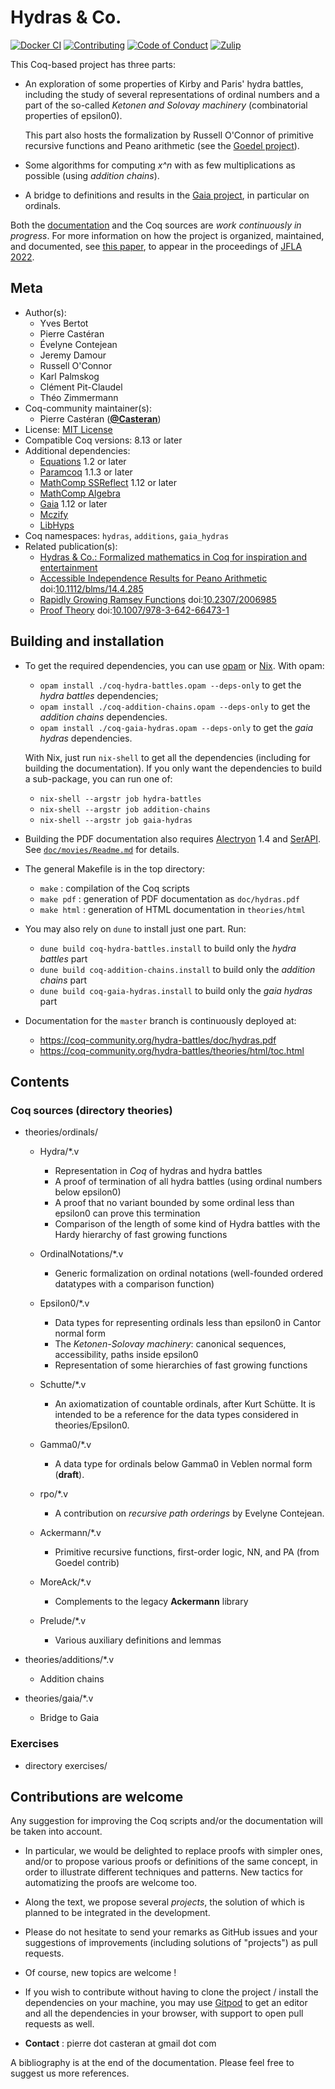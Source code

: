 # Hydras & Co.

[![Docker CI][docker-action-shield]][docker-action-link]
[![Contributing][contributing-shield]][contributing-link]
[![Code of Conduct][conduct-shield]][conduct-link]
[![Zulip][zulip-shield]][zulip-link]

[docker-action-shield]: https://github.com/coq-community/hydra-battles/workflows/Docker%20CI/badge.svg?branch=master
[docker-action-link]: https://github.com/coq-community/hydra-battles/actions?query=workflow:"Docker%20CI"

[contributing-shield]: https://img.shields.io/badge/contributions-welcome-%23f7931e.svg
[contributing-link]: https://github.com/coq-community/hydra-battles#contributions-are-welcome

[conduct-shield]: https://img.shields.io/badge/%E2%9D%A4-code%20of%20conduct-%23f15a24.svg
[conduct-link]: https://github.com/coq-community/manifesto/blob/master/CODE_OF_CONDUCT.md

[zulip-shield]: https://img.shields.io/badge/chat-on%20zulip-%23c1272d.svg
[zulip-link]: https://coq.zulipchat.com/#narrow/stream/237663-coq-community-devs.20.26.20users



This Coq-based project has three parts:

- An exploration of some properties of Kirby and Paris' hydra
  battles, including the study of several representations of
  ordinal numbers and a part of the so-called _Ketonen and Solovay
  machinery_ (combinatorial properties of epsilon0).

  This part also hosts the formalization by Russell O'Connor of
  primitive recursive functions and Peano arithmetic (see the
  [Goedel project](https://github.com/coq-community/goedel)).

- Some algorithms for computing _x^n_ with as few multiplications as
  possible (using _addition chains_).

- A bridge to definitions and results in the
  [Gaia project](https://github.com/coq-community/gaia), in particular
  on ordinals.

Both the [documentation](https://coq-community.org/hydra-battles/doc/hydras.pdf)
and the Coq sources are _work continuously in progress_. For more information on
how the project is organized, maintained, and documented, see
[this paper](https://hal.archives-ouvertes.fr/hal-03404668), to appear
in the proceedings of [JFLA 2022](http://jfla.inria.fr/jfla2022.html).

## Meta

- Author(s):
  - Yves Bertot
  - Pierre Castéran
  - Évelyne Contejean
  - Jeremy Damour
  - Russell O'Connor
  - Karl Palmskog
  - Clément Pit-Claudel
  - Théo Zimmermann
- Coq-community maintainer(s):
  - Pierre Castéran ([**@Casteran**](https://github.com/Casteran))
- License: [MIT License](LICENSE)
- Compatible Coq versions: 8.13 or later
- Additional dependencies:
  - [Equations](https://github.com/mattam82/Coq-Equations) 1.2 or later
  - [Paramcoq](https://github.com/coq-community/paramcoq) 1.1.3 or later
  - [MathComp SSReflect](https://github.com/math-comp/math-comp) 1.12 or later
  - [MathComp Algebra](https://github.com/math-comp/math-comp)
  - [Gaia](https://github.com/coq-community/gaia) 1.12 or later
  - [Mczify](https://github.com/math-comp/mczify)
  - [LibHyps](https://github.com/Matafou/LibHyps)
- Coq namespaces: `hydras`, `additions`, `gaia_hydras`
- Related publication(s):
  - [Hydras & Co.: Formalized mathematics in Coq for inspiration and entertainment](https://hal.archives-ouvertes.fr/hal-03404668) 
  - [Accessible Independence Results for Peano Arithmetic](https://faculty.baruch.cuny.edu/lkirby/accessible_independence_results.pdf) doi:[10.1112/blms/14.4.285](https://doi.org/10.1112/blms/14.4.285)
  - [Rapidly Growing Ramsey Functions](https://www.jstor.org/stable/2006985) doi:[10.2307/2006985](https://doi.org/10.2307/2006985)
  - [Proof Theory](https://link.springer.com/book/10.1007/978-3-642-66473-1) doi:[10.1007/978-3-642-66473-1](https://doi.org/10.1007/978-3-642-66473-1)

## Building and installation

- To get the required dependencies, you can use [opam](https://opam.ocaml.org)
  or [Nix](https://nixos.org). With opam:
  - `opam install ./coq-hydra-battles.opam --deps-only` to get the _hydra battles_ dependencies;
  - `opam install ./coq-addition-chains.opam --deps-only` to get the _addition chains_ dependencies.
  - `opam install ./coq-gaia-hydras.opam --deps-only` to get the _gaia hydras_ dependencies.

  With Nix, just run `nix-shell` to get all the dependencies
  (including for building the documentation). If you only want the
  dependencies to build a sub-package, you can run one of:
  - `nix-shell --argstr job hydra-battles`
  - `nix-shell --argstr job addition-chains`
  - `nix-shell --argstr job gaia-hydras`

- Building the PDF documentation also requires
  [Alectryon](https://github.com/cpitclaudel/alectryon) 1.4
  and [SerAPI](https://github.com/ejgallego/coq-serapi).
  See [`doc/movies/Readme.md`](doc/movies/Readme.md) for details.

- The general Makefile is in the top directory:
  - `make` : compilation of the Coq scripts
  - `make pdf` : generation of PDF documentation as `doc/hydras.pdf`
  - `make html` : generation of HTML documentation in `theories/html`

- You may also rely on `dune` to install just one part. Run:
  - `dune build coq-hydra-battles.install` to build only the _hydra battles_ part
  - `dune build coq-addition-chains.install` to build only the _addition chains_ part
  - `dune build coq-gaia-hydras.install` to build only the _gaia hydras_ part

- Documentation for the `master` branch is continuously deployed at:
  - https://coq-community.org/hydra-battles/doc/hydras.pdf
  - https://coq-community.org/hydra-battles/theories/html/toc.html

## Contents

### Coq sources (directory theories)

- theories/ordinals/
  - Hydra/*.v 
    - Representation in _Coq_ of hydras and hydra battles
    - A proof of termination of all hydra battles (using ordinal numbers below epsilon0)
    - A proof that no variant bounded by some ordinal less than epsilon0 can prove this termination
    - Comparison of the length of some kind of Hydra battles with the Hardy hierarchy of fast growing functions
    
  - OrdinalNotations/*.v
    - Generic formalization on ordinal notations (well-founded ordered datatypes with a comparison function)

  - Epsilon0/*.v
    - Data types for representing ordinals less than epsilon0 in Cantor normal form
    - The _Ketonen-Solovay machinery_: canonical sequences, accessibility, paths inside epsilon0
    - Representation of some hierarchies of fast growing functions

  - Schutte/*.v
    - An axiomatization of countable ordinals, after Kurt Schütte. It is intended to be a reference for the data types considered in theories/Epsilon0.

  - Gamma0/*.v
    - A data type for ordinals below Gamma0 in Veblen normal form (**draft**).

  - rpo/*.v
    - A contribution on _recursive path orderings_ by Evelyne Contejean.

  - Ackermann/*.v
    - Primitive recursive functions, first-order logic, NN, and PA (from Goedel contrib)

  - MoreAck/*.v
     -  Complements to the legacy **Ackermann** library
  - Prelude/*.v
    - Various auxiliary definitions and lemmas

- theories/additions/*.v  
  - Addition chains

- theories/gaia/*.v
  - Bridge to Gaia

### Exercises

- directory exercises/

## Contributions are welcome

Any suggestion for improving the Coq scripts and/or the documentation will be taken into account.

- In particular, we would be delighted to replace proofs with simpler ones, and/or to propose various proofs or definitions of the same concept, in order to illustrate different techniques and patterns. New tactics for automatizing the proofs are welcome too.

- Along the text, we propose several _projects_, the solution of which is planned to be integrated in the development.

- Please do not hesitate to send your remarks as GitHub  issues and your suggestions of improvements (including solutions of "projects") as pull requests.
- Of course, new topics are welcome !

- If you wish to contribute without having to clone the project /
  install the dependencies on your machine, you may use
  [Gitpod](https://gitpod.io/#https://github.com/coq-community/hydra-battles/)
  to get an editor and all the dependencies in your browser, with
  support to open pull requests as well.

- __Contact__ : pierre dot casteran at gmail dot com

A bibliography is at the end of the documentation. Please feel free to suggest us more references.
